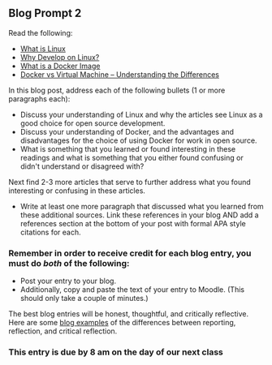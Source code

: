 ## Blog Prompt 2

Read the following:
  - [What is Linux](https://opensource.com/resources/linux)
  - [Why Develop on Linux?](https://insights.dice.com/2017/02/24/why-develop-on-linux/)
  - [What is a Docker Image](https://searchitoperations.techtarget.com/definition/Docker-image)
  - [Docker vs Virtual Machine – Understanding the Differences](https://geekflare.com/docker-vs-virtual-machine/)


In this blog post, address each of the following bullets (1 or more paragraphs each):
  - Discuss your understanding of Linux and why the articles see Linux as a good choice for open source development.
  - Discuss your understanding of Docker, and the advantages and disadvantages for the choice of using Docker for work in open source.
  -  What is something that you learned or found interesting in these readings and what is something that you either found confusing or didn't understand or disagreed with?

Next find 2-3 more articles that serve to further address what you found interesting or confusing in these articles. 
 - Write at least one more paragraph that discussed what you learned from these additional sources. Link these references in your blog AND add a references section at the bottom of your post with formal APA style citations for each. 


### Remember in order to receive credit for each blog entry, you must do *both* of the following:

  - Post your entry to your blog.
  - Additionally, copy and paste the text of your entry to Moodle. (This should only take a couple of minutes.)

The best blog entries will be honest, thoughtful, and critically reflective. Here are some [blog examples](blogreflection.md)
of the differences between reporting, reflection, and critical reflection.

### This entry is due by 8 am on the day of our next class
